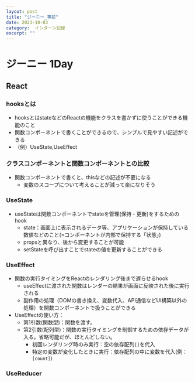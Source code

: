 ```yaml
---
layout: post
title: "ジーニー_事前"
date: 2023-10-03
category:  インターン記録
excerpt: ""
---
```

# ジーニー 1Day
## React
### hooksとは
- hooksとはstateなどのReactの機能をクラスを書かずに使うことができる機能のこと
- 関数コンポーネントで書くことができるので、シンプルで見やすい記述ができる
- （例）UseState,UseEffect

### クラスコンポーネントと関数コンポーネントとの比較
- 関数コンポーネントで書くと、thisなどの記述が不要になる
  - 変数のスコープについて考えることが減って楽になりそう

### UseState
- useStateは関数コンポーネントでstateを管理(保持・更新)をするためのhook
  - state：画面上に表示されるデータ等、アプリケーションが保持している数値などのこと(=コンポーネントが内部で保持する「状態」)
  - propsと異なり、後から変更することが可能
  - setStateを呼び出すことでstateの値を更新することができる
### UseEffect
- 関数の実行タイミングをReactのレンダリング後まで遅らせるhook
  - useEffectに渡された関数はレンダーの結果が画面に反映された後に実行される
  - 副作用の処理（DOMの書き換え、変数代入、API通信などUI構築以外の処理）を関数コンポーネントで扱うことができる
- UseEffectの使い方：
  - 第1引数(関数型)：関数を渡す。
  - 第2引数(配列型)：関数の実行タイミングを制御するための依存データが入る。省略可能だが、ほとんどしない。
    - 初回レンダリング時のみ実行：空の依存配列`[]`を代入
    - 特定の変数が変化したときに実行：依存配列の中に変数を代入(例：`[count]`)
### UseReducer
